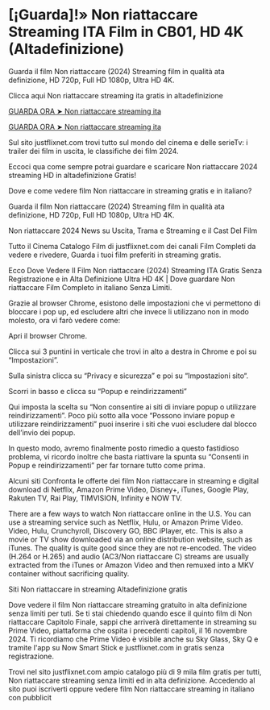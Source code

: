 # [¡Guarda]!» Non riattaccare Streaming ITA Film in CB01, HD 4K (Altadefinizione)
Guarda il film Non riattaccare (2024) Streaming film in qualità ata definizione, HD 720p, Full HD 1080p, Ultra HD 4K.

Clicca aqui Non riattaccare streaming ita gratis in altadefinizione

[GUARDA ORA ➤ Non riattaccare streaming ita](https://www.megavids.online/movie/1208159/non-riattaccare.html?gitr)

[GUARDA ORA ➤ Non riattaccare streaming ita](https://www.megavids.online/movie/1208159/non-riattaccare.html?gitr)

Sul sito justflixnet.com trovi tutto sul mondo del cinema e delle serieTv: i trailer dei film in uscita, le classifiche dei film 2024.

Eccoci qua come sempre potrai guardare e scaricare Non riattaccare 2024 streaming HD in altadefinizione Gratis!

Dove e come vedere film Non riattaccare in streaming gratis e in italiano?

Guarda il film Non riattaccare (2024) Streaming film in qualità ata definizione, HD 720p, Full HD 1080p, Ultra HD 4K.

Non riattaccare 2024 News su Uscita, Trama e Streaming e il Cast Del Film

Tutto il Cinema Catalogo Film di justflixnet.com dei canali Film Completi da vedere e rivedere, Guarda i tuoi film preferiti in streaming gratis.

Ecco Dove Vedere Il Film Non riattaccare (2024) Streaming ITA Gratis Senza Registrazione e in Alta Definizione Ultra HD 4K | Dove guardare Non riattaccare Film Completo in italiano Senza Limiti.

Grazie al browser Chrome, esistono delle impostazioni che vi permettono di bloccare i pop up, ed escludere altri che invece li utilizzano non in modo molesto, ora vi farò vedere come:

Apri il browser Chrome.

Clicca sui 3 puntini in verticale che trovi in alto a destra in Chrome e poi su “Impostazioni”.

Sulla sinistra clicca su “Privacy e sicurezza” e poi su “Impostazioni sito“.

Scorri in basso e clicca su “Popup e reindirizzamenti”

Qui imposta la scelta su “Non consentire ai siti di inviare popup o utilizzare reindirizzamenti”. Poco più sotto alla voce “Possono inviare popup e utilizzare reindirizzamenti” puoi inserire i siti che vuoi escludere dal blocco dell’invio dei popup.

In questo modo, avremo finalmente posto rimedio a questo fastidioso problema, vi ricordo inoltre che basta riattivare la spunta su “Consenti in Popup e reindirizzamenti” per far tornare tutto come prima.

Alcuni siti Confronta le offerte dei film Non riattaccare in streaming e digital download di Netflix, Amazon Prime Video, Disney+, iTunes, Google Play, Rakuten TV, Rai Play, TIMVISION, Infinity e NOW TV.

There are a few ways to watch Non riattaccare online in the U.S. You can use a streaming service such as Netflix, Hulu, or Amazon Prime Video. Video, Hulu, Crunchyroll, Discovery GO, BBC iPlayer, etc. This is also a movie or TV show downloaded via an online distribution website, such as iTunes. The quality is quite good since they are not re-encoded. The video (H.264 or H.265) and audio (AC3/Non riattaccare C) streams are usually extracted from the iTunes or Amazon Video and then remuxed into a MKV container without sacrificing quality.

Siti Non riattaccare in streaming Altadefinizione gratis

Dove vedere il film Non riattaccare streaming gratuito in alta definizione senza limiti per tuti. Se ti stai chiedendo quando esce il quinto film di Non riattaccare Capitolo Finale, sappi che arriverà direttamente in streaming su Prime Video, piattaforma che ospita i precedenti capitoli, il 16 novembre 2024. Ti ricordiamo che Prime Video è visibile anche su Sky Glass, Sky Q e tramite l'app su Now Smart Stick e justflixnet.com in gratis senza registrazione.

Trovi nel sito justflixnet.com ampio catalogo più di 9 mila film gratis per tutti, Non riattaccare streaming senza limiti ed in alta definizione. Accedendo al sito puoi iscriverti oppure vedere film Non riattaccare streaming in italiano con pubblicit
